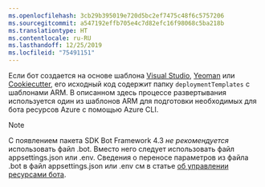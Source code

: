 ```yaml
---
ms.openlocfilehash: 3cb29b395019e720d5bc2ef7475c48f6c5757206
ms.sourcegitcommit: a547192effb705e4c7d82efc16f98068c5ba218b
ms.translationtype: HT
ms.contentlocale: ru-RU
ms.lasthandoff: 12/25/2019
ms.locfileid: "75491151"
---
```

Если бот создается на основе шаблона [Visual Studio](https://docs.microsoft.com/azure/bot-service/dotnet/bot-builder-dotnet-sdk-quickstart?view=azure-bot-service-4.0), [Yeoman](https://docs.microsoft.com/azure/bot-service/javascript/bot-builder-javascript-quickstart?view=azure-bot-service-4.0) или [Cookiecutter](https://docs.microsoft.com/azure/bot-service/python/bot-builder-python-quickstart?view=azure-bot-service-4.0), его исходный код содержит папку `deploymentTemplates` с шаблонами ARM. В описанном здесь процессе развертывания используется один из шаблонов ARM для подготовки необходимых для бота ресурсов Azure с помощью Azure CLI. 

> [!NOTE]
> С появлением пакета SDK Bot Framework 4.3 _не рекомендуется_ использовать файл .bot. Вместо него следует использовать файл appsettings.json или .env. Сведения о переносе параметров из файла .bot в файл appsettings.json или .env см в статье [об управлении ресурсами бота](https://docs.microsoft.com/azure/bot-service/bot-file-basics?view=azure-bot-service-4.0).
